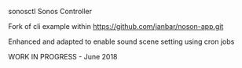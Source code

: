 
sonosctl	Sonos Controller

Fork of cli example within https://github.com/janbar/noson-app.git

Enhanced and adapted to enable sound scene setting using cron jobs

WORK IN PROGRESS - June 2018
